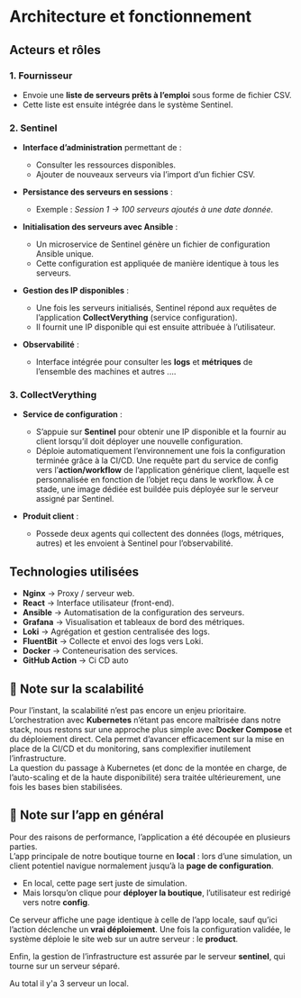 
# Architecture et fonctionnement

## Acteurs et rôles

### 1. Fournisseur

- Envoie une **liste de serveurs prêts à l’emploi** sous forme de fichier CSV.
- Cette liste est ensuite intégrée dans le système Sentinel.

### 2. Sentinel

- **Interface d’administration** permettant de :
    - Consulter les ressources disponibles.
    - Ajouter de nouveaux serveurs via l’import d’un fichier CSV.

- **Persistance des serveurs en sessions** :
    - Exemple : _Session 1 → 100 serveurs ajoutés à une date donnée._

- **Initialisation des serveurs avec Ansible** :

    - Un microservice de Sentinel génère un fichier de configuration Ansible unique.
    - Cette configuration est appliquée de manière identique à tous les serveurs.

- **Gestion des IP disponibles** :
    - Une fois les serveurs initialisés, Sentinel répond aux requêtes de l’application **CollectVerything** (service configuration).
    - Il fournit une IP disponible qui est ensuite attribuée à l’utilisateur.

- **Observabilité** :
    - Interface intégrée pour consulter les **logs** et **métriques** de l’ensemble des machines et autres ....


### 3. CollectVerything

- **Service de configuration** :

    - S’appuie sur **Sentinel** pour obtenir une IP disponible et la fournir au client lorsqu’il doit déployer une nouvelle configuration.
    - Déploie automatiquement l’environnement une fois la configuration terminée grâce à la CI/CD. Une requête part du service de config vers l’**action/workflow** de l’application générique client, laquelle est personnalisée en fonction de l’objet reçu dans le workflow. À ce stade, une image dédiée est buildée puis déployée sur le serveur assigné par Sentinel.

- **Produit client** :
    - Possede deux agents qui collectent des données (logs, métriques, autres) et les envoient à Sentinel pour l’observabilité.

## Technologies utilisées

- **Nginx** → Proxy / serveur web.
- **React** → Interface utilisateur (front-end).
- **Ansible** → Automatisation de la configuration des serveurs.
- **Grafana** → Visualisation et tableaux de bord des métriques.
- **Loki** → Agrégation et gestion centralisée des logs.
- **FluentBit** → Collecte et envoi des logs vers Loki.
- **Docker** → Conteneurisation des services.
- **GitHub Action** → Ci CD auto


## 📌 **Note sur la scalabilité**

Pour l’instant, la scalabilité n’est pas encore un enjeu prioritaire. L’orchestration avec **Kubernetes** n’étant pas encore maîtrisée dans notre stack, nous restons sur une approche plus simple avec **Docker Compose** et du déploiement direct.
Cela permet d’avancer efficacement sur la mise en place de la CI/CD et du monitoring, sans complexifier inutilement l’infrastructure.  
La question du passage à Kubernetes (et donc de la montée en charge, de l’auto-scaling et de la haute disponibilité) sera traitée ultérieurement, une fois les bases bien stabilisées.


## 📌 Note sur l’app en général

Pour des raisons de performance, l’application a été découpée en plusieurs parties.  
L’app principale de notre boutique tourne en **local** : lors d’une simulation, un client potentiel navigue normalement jusqu’à la **page de configuration**.

- En local, cette page sert juste de simulation.
- Mais lorsqu’on clique pour **déployer la boutique**, l’utilisateur est redirigé vers notre **config**.

Ce serveur affiche une page identique à celle de l’app locale, sauf qu’ici l’action déclenche un **vrai déploiement**. Une fois la configuration validée, le système déploie le site web sur un autre serveur : le **product**.

Enfin, la gestion de l’infrastructure est assurée par le serveur **sentinel**, qui tourne sur un serveur séparé.

Au total il y'a 3 serveur un local.